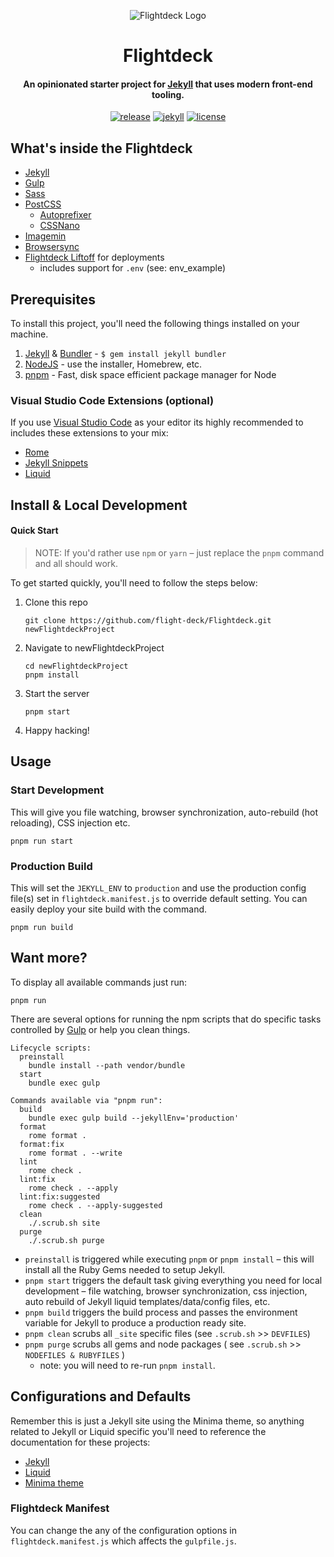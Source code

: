 <div align="center">
<p><img src="https://rdm.sfo2.digitaloceanspaces.com/flightdeck/v3-flightdeck__logo--purple-haze-600x528.png" alt="Flightdeck Logo"></p>
<h1>Flightdeck</h1>
<h4>An opinionated starter project for <a href="http://jekyllrb.com/">Jekyll</a> that uses modern front-end tooling.</h4>

[![release](https://img.shields.io/github/release/ginfuru/Flightdeck.svg?style=for-the-badge&logo=github&logoColor=white&colorA=101119&colorB=6D57FF)](https://github.com/ginfuru/Flightdeck/releases/latest) [![jekyll](https://img.shields.io/badge/Jekyll-v3.36+-373277.svg?style=for-the-badge&logo=jekyll&logoColor=white&colorA=101119&colorB=7273D6)](https://github.com/jekyll/jekyll/releases/latest) [![license](https://img.shields.io/badge/License-MIT-373277.svg?style=for-the-badge&l&logoColor=white&colorA=101119&colorB=42557B)](https://github.com/ginfuru/Flightdeck/blob/master/LICENSE)

</div>

## What's inside the Flightdeck

- [Jekyll](https://jekyllrb.com)
- [Gulp](http://gulpjs.com/)
- [Sass](http://sass-lang.com/)
- [PostCSS](http://postcss.org/)
  - [Autoprefixer](https://github.com/postcss/autoprefixer)
  - [CSSNano](https://github.com/cssnano/cssnano)
- [Imagemin](https://github.com/imagemin/imagemin)
- [Browsersync](https://www.browsersync.io/)
- [Flightdeck Liftoff](https://github.com/flight-deck/Flightdeck-Liftoff) for deployments
  - includes support for `.env` (see: env_example)



## Prerequisites

To install this project, you'll need the following things installed on your machine.

1. [Jekyll](http://jekyllrb.com/) & [Bundler](https://bundler.io/) - `$ gem install jekyll bundler`
2. [NodeJS](http://nodejs.org) - use the installer, Homebrew, etc.
3. [pnpm](https://pnpm.io/) - Fast, disk space efficient package manager for Node

### Visual Studio Code Extensions (optional)

If you use [Visual Studio Code](https://code.visualstudio.com/) as your editor its highly recommended to includes these extensions to your mix:

- [Rome](https://marketplace.visualstudio.com/items?itemName=rome.rome)
- [Jekyll Snippets](https://marketplace.visualstudio.com/items?itemName=ginfuru.vscode-jekyll-snippets)
- [Liquid](https://marketplace.visualstudio.com/items?itemName=sissel.shopify-liquid)

## Install & Local Development

#### Quick Start

> NOTE: If you'd rather use `npm` or `yarn` – just replace the `pnpm` command and all should work.

To get started quickly, you'll need to follow the steps below:

1. Clone this repo

   ```shell
   git clone https://github.com/flight-deck/Flightdeck.git newFlightdeckProject
   ```

2. Navigate to newFlightdeckProject

   ```shell
   cd newFlightdeckProject
   pnpm install
   ```

3. Start the server

   ```shell
   pnpm start
   ```

4. Happy hacking!

## Usage

### Start Development

This will give you file watching, browser synchronization, auto-rebuild (hot reloading), CSS injection etc.

```shell
pnpm run start
```

### Production Build

This will set the `JEKYLL_ENV` to `production` and use the production config file(s) set in `flightdeck.manifest.js` to override default setting.
You can easily deploy your site build with the command.

```shell
pnpm run build
```

## Want more?

To display all available commands just run:

```shell
pnpm run
```

There are several options for running the npm scripts that do specific tasks controlled by [Gulp](http://gulpjs.com/) or help you clean things.

```shell
Lifecycle scripts:
  preinstall
    bundle install --path vendor/bundle
  start
    bundle exec gulp

Commands available via "pnpm run":
  build
    bundle exec gulp build --jekyllEnv='production'
  format
    rome format .
  format:fix
    rome format . --write
  lint
    rome check .
  lint:fix
    rome check . --apply
  lint:fix:suggested
    rome check . --apply-suggested
  clean
    ./.scrub.sh site
  purge
    ./.scrub.sh purge
```


- `preinstall` is triggered while executing `pnpm` or `pnpm install` – this will install all the Ruby Gems needed to setup Jekyll.
- `pnpm start` triggers the default task giving everything you need for local development – file watching, browser synchronization, css injection, auto rebuild of Jekyll liquid templates/data/config files, etc.
- `pnpm build` triggers the build process and passes the environment variable for Jekyll to produce a production ready site.
- `pnpm clean` scrubs all `_site` specific files (see `.scrub.sh` >> `DEVFILES`)
- `pnpm purge`  scrubs all gems and node packages ( see `.scrub.sh` >> `NODEFILES & RUBYFILES`  )
  - note: you will need to re-run `pnpm install`.

## Configurations and Defaults

Remember this is just a Jekyll site using the Minima theme, so anything related to Jekyll or Liquid specific you'll need to reference the documentation for these projects:
- [ Jekyll ](https://jekyllrb.com/docs/)
- [ Liquid ](https://shopify.github.io/liquid/)
- [ Minima theme ](https://github.com/jekyll/minima)

### Flightdeck Manifest
You can change the any of the configuration options in `flightdeck.manifest.js` which affects the `gulpfile.js`.
